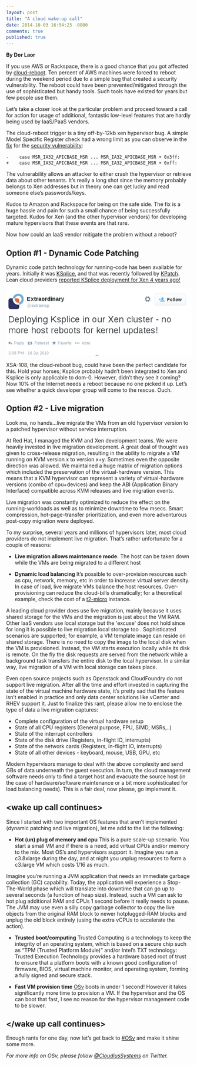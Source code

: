 ```yaml
---
layout: post
title: "A cloud wake-up call"
date: 2014-10-03 16:54:23 -0800
comments: true
published: true
---
```


**By Dor Laor**


If you use AWS or Rackspace, there is a good chance that you got affected by [cloud-reboot](https://gigaom.com/2014/09/24/yikes-big-amazon-web-services-reboot-on-the-way/). Ten percent of AWS machines were forced to reboot during the weekend period due to a simple bug that created a security vulnerability. The reboot could have been prevented/mitigated through the use of sophisticated but handy tools. Such tools have existed for years but few people use them.

Let’s take a closer look at the particular problem and proceed toward a call for action for usage of additional, fantastic low-level features that are hardly being used by IaaS/PaaS vendors.

The cloud-reboot trigger is a tiny off-by-12kb xen hypervisor bug. A simple Model Specific Register check had a wrong limit as you can observe in the 
[fix](http://xenbits.xen.org/xsa/xsa108.patch) for the [security vulnerability](http://xenbits.xen.org/xsa/advisory-108.html): 

```
-    case MSR_IA32_APICBASE_MSR ... MSR_IA32_APICBASE_MSR + 0x3ff:
+    case MSR_IA32_APICBASE_MSR ... MSR_IA32_APICBASE_MSR + 0xff:
```

The vulnerability allows an attacker to either crash the hypervisor or retrieve data about other tenants. It’s really a long shot since the memory probably belongs to Xen addresses but in theory one can get lucky and read someone else’s passwords/keys.
 
Kudos to Amazon and Rackspace for being on the safe side. The fix is a huge hassle and pain for such a small chance of being successfully targeted. Kudos for Xen (and the other hypervisor vendors) for developing mature hypervisors that these events are that rare.

Now how could an IaaS vendor mitigate the problem without a reboot?

Option #1 - Dynamic Code Patching
---------------------------------

Dynamic code patch technology for running-code has been available for years. Initially it was [KSplice](http://en.wikipedia.org/wiki/Ksplice), and
that was recently followed by [KPatch](https://github.com/dynup/kpatch). Lean cloud providers [reported KSplice deployment for Xen 4 years ago!](https://twitter.com/extramsp/status/18715823586)

![Cloud provider announces Ksplice support, on Twitter](/images/extramsp.png)

XSA-108, the cloud-reboot bug, could have been the perfect candidate for this.
Hold your horses; Ksplice probably hadn’t been integrated to Xen and Ksplice is only applicable to dom-0. However, didn’t they see it coming? Now 10% of the Internet needs a reboot because no one picked it up. Let’s see whether a quick developer group will come to the rescue.  Ouch. 

Option #2 - Live migration
--------------------------

Look ma, no hands...live migrate the VMs from an old hypervisor version to a patched hypervisor without service interruption. 

At Red Hat, I managed the KVM and Xen development teams. We were heavily invested in live migration development. A great deal of thought was given to cross-release migration, resulting in the ability to migrate a VM running on KVM version x to version x+y.  Sometimes even the opposite direction was allowed. We maintained a huge matrix of migration options which included the preservation of the virtual-hardware version. This means that a KVM hypervisor can represent a variety of virtual-hardware versions (combo of cpu+devices) and keep the ABI (Application Binary Interface) compatible across KVM releases and live migration events.

Live migration was constantly optimized to reduce the effect on the running-workloads as well as to minimize downtime to few msecs. Smart compression, hot-page-transfer prioritization, and even more adventurous post-copy migration were deployed. 

To my surprise, several years and millions of hypervisors later, most cloud providers do not implement live migration. That’s rather unfortunate for a couple of reasons: 

 * **Live migration allows maintenance mode.** The host can be taken down while the VMs are being migrated to a different host

 * **Dynamic load balancing** It’s possible to over-provision resources such as cpu, network, memory, etc in order to increase virtual server density. In case of load, live migrate VMs balance the host resources. Over-provisioning can reduce the cloud-bills dramatically; for a theoretical example, check the cost of a [t2-micro](http://aws.amazon.com/ec2/instance-types/) instance.

A leading cloud provider does use live migration, mainly because it uses shared storage for the VMs and the migration is just about the VM RAM. Other IaaS vendors use local storage but the 'excuse' does not hold since for long it is possible to live migration local storage too . Sophisticated scenarios are supported; for example, a VM template image can reside on shared storage. There is no need to copy the image to the local disk when the VM is provisioned. Instead, the VM starts execution locally while its disk is remote. On the fly the disk requests are served from the network while a background task transfers the entire disk to the local hypervisor. In a similar way, live migration of a VM with local storage can takes place.

Even open source projects such as Openstack and CloudFoundry do not support live migration. After all the time and effort invested in capturing the state of the virtual machine hardware state, it’s pretty sad that the feature isn’t enabled in practice and only data center solutions like vCenter and RHEV support it. Just to finalize this rant, please allow me to enclose the type of data a live migration captures:

 * Complete configuration of the virtual hardware setup
 * State of all CPU registers (General purpose, FPU, SIMD, MSRs,..)
 * State of the interrupt controllers
 * State of the disk drive (Registers, in-flight IO, interrupts)
 * State of the network cards (Registers, in-flight IO, interrupts)
 * State of all other devices - keyboard, mouse, USB, GPU, etc

Modern hypervisors manage to deal with the above complexity and send GBs of data underneath the guest execution. In turn, the cloud management software needs only to find a target host and evacuate the source host (in the case of hardware/software maintenance or a bit more sophisticated for load balancing needs). This is a fair deal, now please, go implement it.


## \<wake up call continues\>


Since I started with two important OS features that aren’t implemented (dynamic patching and live migration), let me add to the list the following:

 * **Hot (un) plug of memory and cpu** This is a pure scale-up scenario. You start a small VM and if there is a need, add virtual CPUs and/or memory to the mix. Most OS’s and hypervisors support it.  Imagine you run a c3.8xlarge during the day, and at night you unplug resources to form a c3.large VM which costs 1/16 as much.

Imagine you’re running a JVM application that needs an immediate garbage collection (GC) capability. Today, the application will experience a Stop-The-World phase which will translate into downtime that can go up to several seconds (a function of heap size).  Instead, such a VM can ask to hot plug additional RAM and CPUs 1 second before it really needs to pause. The JVM may use even a silly copy garbage collector to copy the live objects from the original RAM block to newer hotplugged-RAM blocks and unplug the old block entirely (using the extra vCPUs to accelerate the action).

 * **Trusted boot/computing** Trusted Computing is a technology to keep the integrity of an operating system, which is based on a secure chip such as “TPM (Trusted Platform Module)” and/or Intel’s TXT technology: Trusted Execution Technology provides a hardware based root of trust to ensure that a platform boots with a known good configuration of firmware, BIOS, virtual machine monitor, and operating system, forming a fully signed and secure stack.  

 * **Fast VM provision time** [OSv](http://osv.io/) boots in under 1 second! However it takes significantly more time to provision a VM.  If the hypervisor and the OS can boot that fast, I see no reason for the hypervisor management code to be slower.

## \</wake up call continues\>


Enough rants for one day, now let’s get back to [#OSv](https://twitter.com/search?q=%23osv) and make it shine some more.

*For more info on OSv, please follow [@CloudiusSystems](https://twitter.com/CloudiusSystems) on Twitter.* 
